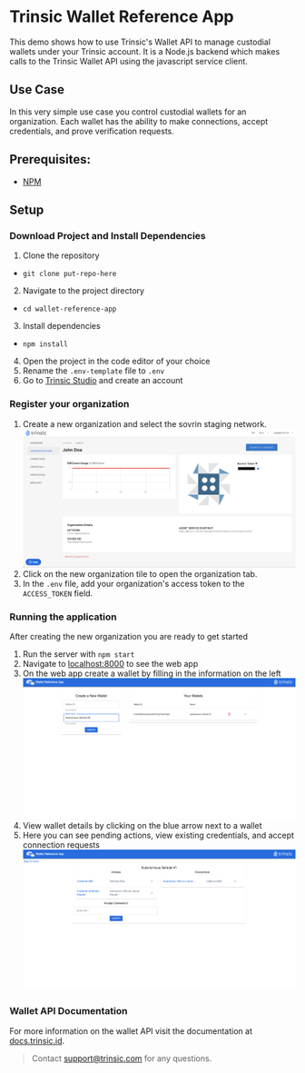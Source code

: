# Trinsic Wallet Reference App
This demo shows how to use Trinsic's Wallet API to manage custodial wallets under your Trinsic account. It is a Node.js backend which makes calls to the Trinsic Wallet API using the javascript service client.

## Use Case
In this very simple use case you control custodial wallets for an organization. Each wallet has the ability to make connections, accept credentials, and prove verification requests.

## Prerequisites:
- <a href="https://www.npmjs.com/get-npm" target="_blank">NPM</a>

## Setup

### Download Project and Install Dependencies
1. Clone the repository
- `git clone put-repo-here`
2. Navigate to the project directory
- `cd wallet-reference-app`
3. Install dependencies
- `npm install`
4. Open the project in the code editor of your choice
5. Rename the `.env-template` file to `.env`
6. Go to <a href="https://studio.trinsic.id" target="_blank">Trinsic Studio</a> and create an account

### Register your organization
1. Create a new organization and select the sovrin staging network.
![new organization](assets/organization.png)
3. Click on the new organization tile to open the organization tab.
4. In the `.env` file, add your organization's access token to the `ACCESS_TOKEN` field.

### Running the application
After creating the new organization you are ready to get started
1. Run the server with `npm start`
2. Navigate to <a href="http://localhost:8000" target="_blank">localhost:8000</a> to see the web app
3. On the web app create a wallet by filling in the information on the left
![wallet home](assets/walletHome.png)
4. View wallet details by clicking on the blue arrow next to a wallet
5. Here you can see pending actions, view existing credentials, and accept connection requests
![wallet details](assets/walletDetails.png)

### Wallet API Documentation
For more information on the wallet API visit the documentation at [docs.trinsic.id](https://docs.trinsic.id).

> Contact <support@trinsic.com> for any questions.
